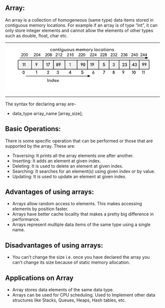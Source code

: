 ## Array:
An array is a collection of homogeneous (same type) data items stored in contiguous memory locations. For example if an array is of type “int”, it can only store integer elements and cannot allow the elements of other types such as double, float, char etc.<hr>
<img src="./array.jpg" alt="array indexing">
<hr>
The syntax for declaring array are-

- data_type array_name [array_size];

## Basic Operations:
There is some specific operation that can be performed or those that are supported by the array. These are:
- Traversing: It prints all the array elements one after another.
- Inserting: It adds an element at given index.
- Deleting: It is used to delete an element at given index.
- Searching: It searches for an element(s) using given index or by value.
- Updating: It is used to update an element at given index.

## Advantages of using arrays: 

- Arrays allow random access to elements. This makes accessing elements by position faster.
- Arrays have better cache locality that makes a pretty big difference in performance.
- Arrays represent multiple data items of the same type using a single name.


## Disadvantages of using arrays: 
- You can’t change the size i.e. once you have declared the array you can’t change its size because of static memory allocation.


## Applications on Array

- Array stores data elements of the same data type.
- Arrays can be used for CPU scheduling.
Used to Implement other data structures like Stacks, Queues, Heaps, Hash tables, etc.